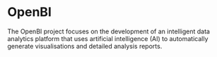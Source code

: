 # OpenBI
The OpenBI project focuses on the development of an intelligent data analytics platform that uses artificial intelligence (AI) to automatically generate visualisations and detailed analysis reports.
